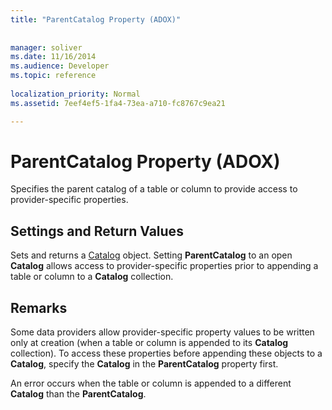 ```yaml
---
title: "ParentCatalog Property (ADOX)"
 
 
manager: soliver
ms.date: 11/16/2014
ms.audience: Developer
ms.topic: reference
  
localization_priority: Normal
ms.assetid: 7eef4ef5-1fa4-73ea-a710-fc8767c9ea21

---
```


# ParentCatalog Property (ADOX)

Specifies the parent catalog of a table or column to provide access to provider-specific properties.
  
## Settings and Return Values

Sets and returns a [Catalog](catalog-object-adox.md) object. Setting **ParentCatalog** to an open **Catalog** allows access to provider-specific properties prior to appending a table or column to a **Catalog** collection. 
  
## Remarks

Some data providers allow provider-specific property values to be written only at creation (when a table or column is appended to its **Catalog** collection). To access these properties before appending these objects to a **Catalog**, specify the **Catalog** in the **ParentCatalog** property first. 
  
An error occurs when the table or column is appended to a different **Catalog** than the **ParentCatalog**. 
  


